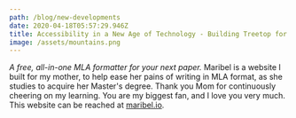 ```yaml
---
path: /blog/new-developments
date: 2020-04-18T05:57:29.946Z
title: Accessibility in a New Age of Technology - Building Treetop for all
image: /assets/mountains.png
---
```


*A free, all-in-one MLA formatter for your next paper.* Maribel is a website I built for my mother, to help ease her pains of writing in MLA format, as she studies to acquire her Master's degree. Thank you Mom for continuously cheering on my learning. You are my biggest fan, and I love you very much. This website can be reached at [maribel.io](https://maribel.io).